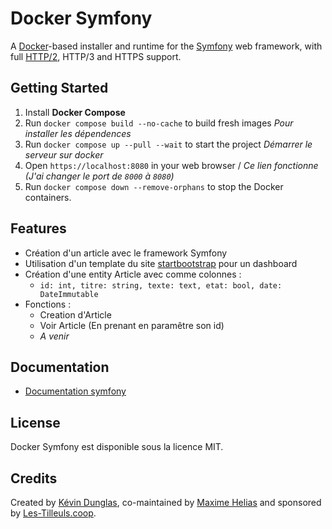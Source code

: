 # Docker Symfony

A [Docker](https://www.docker.com/)-based installer and runtime for the [Symfony](https://symfony.com) web framework, with full [HTTP/2](https://symfony.com/doc/current/weblink.html), HTTP/3 and HTTPS support.

## Getting Started

1. Install **Docker Compose**
2. Run `docker compose build --no-cache` to build fresh images *Pour installer les dépendences*
3. Run `docker compose up --pull --wait` to start the project *Démarrer le serveur sur docker*
4. Open `https://localhost:8080` in your web browser / *Ce lien fonctionne (J'ai changer le port de `8000` à `8080`)*
5. Run `docker compose down --remove-orphans` to stop the Docker containers.

## Features

* Création d'un article avec le framework Symfony
* Utilisation d'un template du site [startbootstrap](https://startbootstrap.com/templates) pour un dashboard
* Création d'une entity Article avec comme colonnes : 
    * `id: int, titre: string, texte: text, etat: bool, date: DateImmutable`
* Fonctions :
    * Creation d'Article
    * Voir Article (En prenant en paramêtre son id)
    * *A venir*


## Documentation

- [Documentation symfony](https://symfony.com/doc/current/doctrine.html)

## License

Docker Symfony est disponible sous la licence MIT.

## Credits

Created by [Kévin Dunglas](https://dunglas.fr), co-maintained by [Maxime Helias](https://twitter.com/maxhelias) and sponsored by [Les-Tilleuls.coop](https://les-tilleuls.coop).
